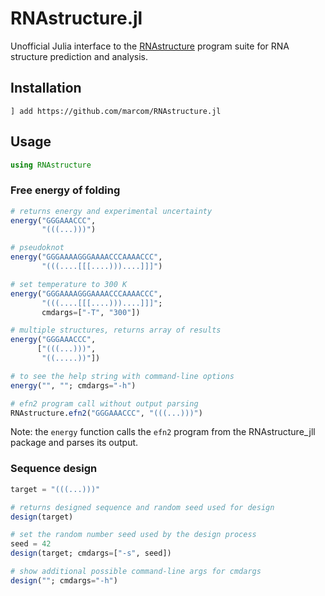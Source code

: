 # RNAstructure.jl

Unofficial Julia interface to the
[RNAstructure](https://rna.urmc.rochester.edu/RNAstructure.html)
program suite for RNA structure prediction and analysis.

## Installation

```
] add https://github.com/marcom/RNAstructure.jl
```

## Usage

```julia
using RNAstructure
```

### Free energy of folding

```julia
# returns energy and experimental uncertainty
energy("GGGAAACCC",
       "(((...)))")

# pseudoknot
energy("GGGAAAAGGGAAAACCCAAAACCC",
       "(((....[[[....)))....]]]")

# set temperature to 300 K
energy("GGGAAAAGGGAAAACCCAAAACCC",
       "(((....[[[....)))....]]]";
       cmdargs=["-T", "300"])

# multiple structures, returns array of results
energy("GGGAAACCC",
      ["(((...)))",
       "((.....))"])

# to see the help string with command-line options
energy("", ""; cmdargs="-h")

# efn2 program call without output parsing
RNAstructure.efn2("GGGAAACCC", "(((...)))")
```

Note: the `energy` function calls the `efn2` program from the
RNAstructure_jll package and parses its output.

### Sequence design

```julia
target = "(((...)))"

# returns designed sequence and random seed used for design
design(target)

# set the random number seed used by the design process
seed = 42
design(target; cmdargs=["-s", seed])

# show additional possible command-line args for cmdargs
design(""; cmdargs="-h")
```